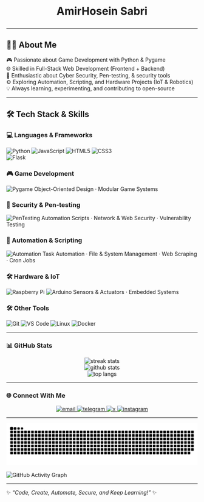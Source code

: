 <h1 align="center"> AmirHosein Sabri 

---

## 🧑‍💻 About Me
🎮 Passionate about Game Development with Python & Pygame  
🌐 Skilled in Full-Stack Web Development (Frontend + Backend)  
🔐 Enthusiastic about Cyber Security, Pen-testing, & security tools  
⚙️ Exploring Automation, Scripting, and Hardware Projects (IoT & Robotics)  
💡 Always learning, experimenting, and contributing to open-source  

---

## 🛠 Tech Stack & Skills

### 💻 Languages & Frameworks
![Python](https://img.shields.io/badge/-Python-3776AB?style=flat-square&logo=python&logoColor=white) 
![JavaScript](https://img.shields.io/badge/-JavaScript-F7DF1E?style=flat-square&logo=javascript&logoColor=black) 
![HTML5](https://img.shields.io/badge/-HTML5-E34F26?style=flat-square&logo=html5&logoColor=white) 
![CSS3](https://img.shields.io/badge/-CSS3-1572B6?style=flat-square&logo=css3&logoColor=white)  
![Flask](https://img.shields.io/badge/-Flask-000000?style=flat-square&logo=flask&logoColor=white) 

### 🎮 Game Development
![Pygame](https://img.shields.io/badge/-Pygame-000000?style=flat-square&logo=python&logoColor=white) 
Object-Oriented Design · Modular Game Systems  

### 🔐 Security & Pen-testing
![PenTesting](https://img.shields.io/badge/-Pen-testing-DC143C?style=flat-square&logo=hackthebox&logoColor=white) 
Automation Scripts · Network & Web Security · Vulnerability Testing  

### 🤖 Automation & Scripting
![Automation](https://img.shields.io/badge/-Automation-FFA500?style=flat-square&logo=powershell&logoColor=white) 
Task Automation · File & System Management · Web Scraping · Cron Jobs  

### 🛠 Hardware & IoT
![Raspberry Pi](https://img.shields.io/badge/-RaspberryPi-C51A4A?style=flat-square&logo=raspberrypi&logoColor=white) 
![Arduino](https://img.shields.io/badge/-Arduino-00979D?style=flat-square&logo=arduino&logoColor=white) 
Sensors & Actuators · Embedded Systems  

### 🛠 Other Tools
![Git](https://img.shields.io/badge/-Git-F05032?style=flat-square&logo=git&logoColor=white) 
![VS Code](https://img.shields.io/badge/-VS%20Code-007ACC?style=flat-square&logo=visual-studio-code&logoColor=white) 
![Linux](https://img.shields.io/badge/-Linux-FCC624?style=flat-square&logo=linux&logoColor=black) 
![Docker](https://img.shields.io/badge/-Docker-2496ED?style=flat-square&logo=docker&logoColor=white) 

---

### 📊 GitHub Stats
<p align="center">
  <img src="https://github-readme-streak-stats.herokuapp.com?user=SabriAmir&theme=tokyonight&hide_border=true" alt="streak stats" /><br/>
  <img src="https://github-readme-stats.vercel.app/api?username=SabriAmir&show_icons=true&theme=tokyonight&hide_border=true" alt="github stats" /><br/>
  <img src="https://github-readme-stats.vercel.app/api/top-langs/?username=SabriAmir&layout=compact&theme=tokyonight&hide_border=true" alt="top langs" />
</p>

---

### 🌐 Connect With Me
<p align="center">
  <a href="mailto:sabriamir.official@gmail.com" target="_blank">
    <img src="https://img.shields.io/badge/Email-D14836?style=for-the-badge&logo=gmail&logoColor=white" alt="email"/>
  </a>
  <a href="https://t.me/SabriAmir" target="_blank">
    <img src="https://img.shields.io/badge/Telegram-26A5E4?style=for-the-badge&logo=telegram&logoColor=white" alt="telegram"/>
  </a>
  <a href="https://x.com/SabriOfficial" target="_blank">
    <img src="https://img.shields.io/badge/X-000000?style=for-the-badge&logo=x&logoColor=white" alt="x"/>
  </a>
  <a href="https://instagram.com/a.h_sabri" target="_blank">
    <img src="https://img.shields.io/badge/Instagram-E4405F?style=for-the-badge&logo=instagram&logoColor=white" alt="instagram"/>
  </a>
</p>

---

![Pac-Man animation](https://raw.githubusercontent.com/Platane/snk/output/github-contribution-grid-snake.svg?palette=github-dark&color_snake=yellow&color_dots=#00ff00,#00cc00,#009900,#006600,#003300)

![GitHub Activity Graph](https://github-readme-activity-graph.vercel.app/graph?username=SabriAmir&theme=github-compact)


---
✨ _“Code, Create, Automate, Secure, and Keep Learning!”_ ✨
